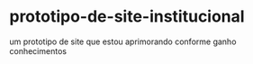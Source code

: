 # prototipo-de-site-institucional
um prototipo de site que estou aprimorando conforme ganho conhecimentos
